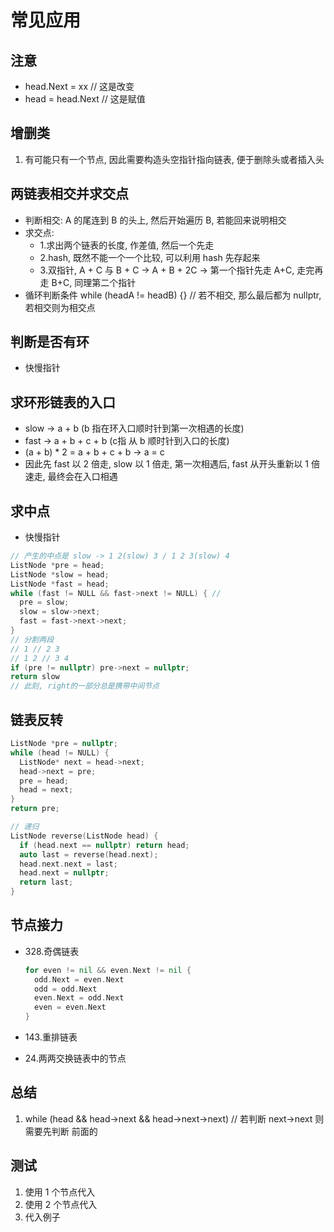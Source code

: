 # 常见应用

## 注意

- head.Next = xx // 这是改变
- head = head.Next // 这是赋值

## 增删类

1. 有可能只有一个节点, 因此需要构造头空指针指向链表, 便于删除头或者插入头  

## 两链表相交并求交点

- 判断相交: A 的尾连到 B 的头上, 然后开始遍历 B, 若能回来说明相交
- 求交点:
  - 1.求出两个链表的长度, 作差值, 然后一个先走
  - 2.hash, 既然不能一个一个比较, 可以利用 hash 先存起来
  - 3.双指针, A + C 与 B + C -> A + B + 2C -> 第一个指针先走 A+C, 走完再走 B+C, 同理第二个指针
- 循环判断条件 while (headA != headB) {} // 若不相交, 那么最后都为 nullptr, 若相交则为相交点

## 判断是否有环

- 快慢指针

## 求环形链表的入口

- slow -> a + b (b 指在环入口顺时针到第一次相遇的长度)
- fast -> a + b + c + b (c指 从 b 顺时针到入口的长度)
- (a + b) * 2 = a + b + c + b -> a = c
- 因此先 fast 以 2 倍走, slow 以 1 倍走, 第一次相遇后, fast 从开头重新以 1 倍速走, 最终会在入口相遇

## 求中点

- 快慢指针

```c
// 产生的中点是 slow -> 1 2(slow) 3 / 1 2 3(slow) 4
ListNode *pre = head;
ListNode *slow = head;
ListNode *fast = head;
while (fast != NULL && fast->next != NULL) { //
  pre = slow;
  slow = slow->next;
  fast = fast->next->next;
}
// 分割两段
// 1 // 2 3
// 1 2 // 3 4
if (pre != nullptr) pre->next = nullptr;
return slow
// 此刻, right的一部分总是携带中间节点
```

## 链表反转

```c++
ListNode *pre = nullptr;
while (head != NULL) {
  ListNode* next = head->next;
  head->next = pre;
  pre = head;
  head = next;
}
return pre;

// 递归
ListNode reverse(ListNode head) {
  if (head.next == nullptr) return head;
  auto last = reverse(head.next);
  head.next.next = last;
  head.next = nullptr;
  return last;
}
```

## 节点接力

- 328.奇偶链表

    ```go
    for even != nil && even.Next != nil {
      odd.Next = even.Next
      odd = odd.Next
      even.Next = odd.Next
      even = even.Next
    }
    ```

- 143.重排链表
- 24.两两交换链表中的节点

## 总结

1. while (head && head->next && head->next->next) // 若判断 next->next 则需要先判断 前面的

## 测试

1. 使用 1 个节点代入
2. 使用 2 个节点代入
3. 代入例子